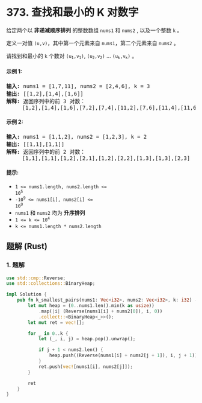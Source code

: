 # 373. 查找和最小的 K 对数字
给定两个以 **非递减顺序排列** 的整数数组 `nums1` 和 `nums2` , 以及一个整数 `k` 。

定义一对值 `(u,v)`，其中第一个元素来自 `nums1`，第二个元素来自 `nums2` 。

请找到和最小的 `k` 个数对 <code>(u<sub>1</sub>,v<sub>1</sub>)</code>,  <code>(u<sub>2</sub>,v<sub>2</sub>)</code>  ...  <code>(u<sub>k</sub>,v<sub>k</sub>)</code> 。

#### 示例 1:
<pre>
<strong>输入:</strong> nums1 = [1,7,11], nums2 = [2,4,6], k = 3
<strong>输出:</strong> [[1,2],[1,4],[1,6]]
<strong>解释:</strong> 返回序列中的前 3 对数：
     [1,2],[1,4],[1,6],[7,2],[7,4],[11,2],[7,6],[11,4],[11,6]
</pre>

#### 示例 2:
<pre>
<strong>输入:</strong> nums1 = [1,1,2], nums2 = [1,2,3], k = 2
<strong>输出:</strong> [[1,1],[1,1]]
<strong>解释:</strong> 返回序列中的前 2 对数：
     [1,1],[1,1],[1,2],[2,1],[1,2],[2,2],[1,3],[1,3],[2,3]
</pre>

#### 提示:
* <code>1 <= nums1.length, nums2.length <= 10<sup>5</sup></code>
* <code>-10<sup>9</sup> <= nums1[i], nums2[i] <= 10<sup>9</sup></code>
* `nums1` 和 `nums2` 均为 **升序排列**
* <code>1 <= k <= 10<sup>4</sup></code>
* `k <= nums1.length * nums2.length`

## 题解 (Rust)

### 1. 题解
```Rust
use std::cmp::Reverse;
use std::collections::BinaryHeap;

impl Solution {
    pub fn k_smallest_pairs(nums1: Vec<i32>, nums2: Vec<i32>, k: i32) -> Vec<Vec<i32>> {
        let mut heap = (0..nums1.len().min(k as usize))
            .map(|i| (Reverse(nums1[i] + nums2[0]), i, 0))
            .collect::<BinaryHeap<_>>();
        let mut ret = vec![];

        for _ in 0..k {
            let (_, i, j) = heap.pop().unwrap();

            if j + 1 < nums2.len() {
                heap.push((Reverse(nums1[i] + nums2[j + 1]), i, j + 1));
            }
            ret.push(vec![nums1[i], nums2[j]]);
        }

        ret
    }
}
```
